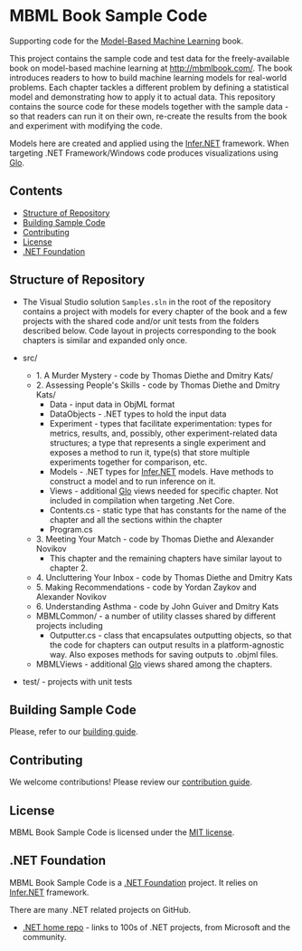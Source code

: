 # MBML Book Sample Code

Supporting code for the [Model-Based Machine Learning](http://mbmlbook.com/) book.

This project contains the sample code and test data for the freely-available book on model-based machine learning at http://mbmlbook.com/. The book introduces readers to how to build machine learning models for real-world problems. Each chapter tackles a different problem by defining a statistical model and demonstrating how to apply it to actual data. This repository contains the source code for these models together with the sample data - so that readers can run it on their own, re-create the results from the book and experiment with modifying the code.

Models here are created and applied using the [Infer.NET](https://github.com/dotnet/infer) framework.
When targeting .NET Framework/Windows code produces visualizations using [Glo](GLO.md).

## Contents

- [Structure of Repository](#structure-of-repository)
- [Building Sample Code](#building-sample-code)
- [Contributing](#contributing)
- [License](#license)
- [.NET Foundation](#.net-foundation)

## Structure of Repository

* The Visual Studio solution `Samples.sln` in the root of the repository contains a project with models for every chapter of the book and a few projects with the shared code and/or unit tests from the folders described below. Code layout in projects corresponding to the book chapters is similar and expanded only once.

* src/
    * 1\. A Murder Mystery - code by Thomas Diethe and Dmitry Kats/
    * 2\. Assessing People's Skills - code by Thomas Diethe and Dmitry Kats/
        * Data - input data in ObjML format
        * DataObjects - .NET types to hold the input data
        * Experiment - types that facilitate experimentation: types for metrics, results, and, possibly, other experiment-related data structures; a type that represents a single experiment and exposes a method to run it, type(s) that store multiple experiments together for comparison, etc.
        * Models - .NET types for [Infer.NET](https://github.com/dotnet/infer) models. Have methods to construct a model and to run inference on it.
        * Views - additional [Glo](GLO.md) views needed for specific chapter. Not included in compilation when targeting .Net Core.
        * Contents.cs - static type that has constants for the name of the chapter and all the sections within the chapter
        * Program.cs
    * 3\. Meeting Your Match - code by Thomas Diethe and Alexander Novikov
        * This chapter and the remaining chapters have similar layout to chapter 2.
    * 4\. Uncluttering Your Inbox - code by Thomas Diethe and Dmitry Kats
    * 5\. Making Recommendations - code by Yordan Zaykov and Alexander Novikov
    * 6\. Understanding Asthma - code by John Guiver and  Dmitry Kats
    * MBMLCommon/ -  a number of utility classes shared by different projects including
        * Outputter.cs - class that encapsulates outputting objects, so that the code for chapters can output results in a platform-agnostic way. Also exposes methods for saving outputs to .objml files. 
    * MBMLViews - additional [Glo](GLO.md) views shared among the chapters.
* test/ - projects with unit tests

## Building Sample Code

Please, refer to our [building guide](BUILDING.md).

## Contributing

We welcome contributions! Please review our [contribution guide](CONTRIBUTING.md).

## License

MBML Book Sample Code is licensed under the [MIT license](LICENSE).

## .NET Foundation

MBML Book Sample Code is a [.NET Foundation](https://www.dotnetfoundation.org/projects) project.
It relies on [Infer.NET](https://github.com/dotnet/infer) framework.

There are many .NET related projects on GitHub.

- [.NET home repo](https://github.com/Microsoft/dotnet) - links to 100s of .NET projects, from Microsoft and the community.